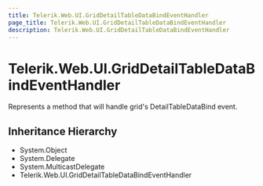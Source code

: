 ```yaml
---
title: Telerik.Web.UI.GridDetailTableDataBindEventHandler
page_title: Telerik.Web.UI.GridDetailTableDataBindEventHandler
description: Telerik.Web.UI.GridDetailTableDataBindEventHandler
---
```


# Telerik.Web.UI.GridDetailTableDataBindEventHandler

Represents a method that will handle grid's DetailTableDataBind event.

## Inheritance Hierarchy

* System.Object
* System.Delegate
* System.MulticastDelegate
* Telerik.Web.UI.GridDetailTableDataBindEventHandler

